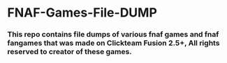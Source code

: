 # FNAF-Games-File-DUMP

### This repo contains file dumps of various fnaf games and fnaf fangames that was made on Clickteam Fusion 2.5+, All rights reserved to creator of these games.
